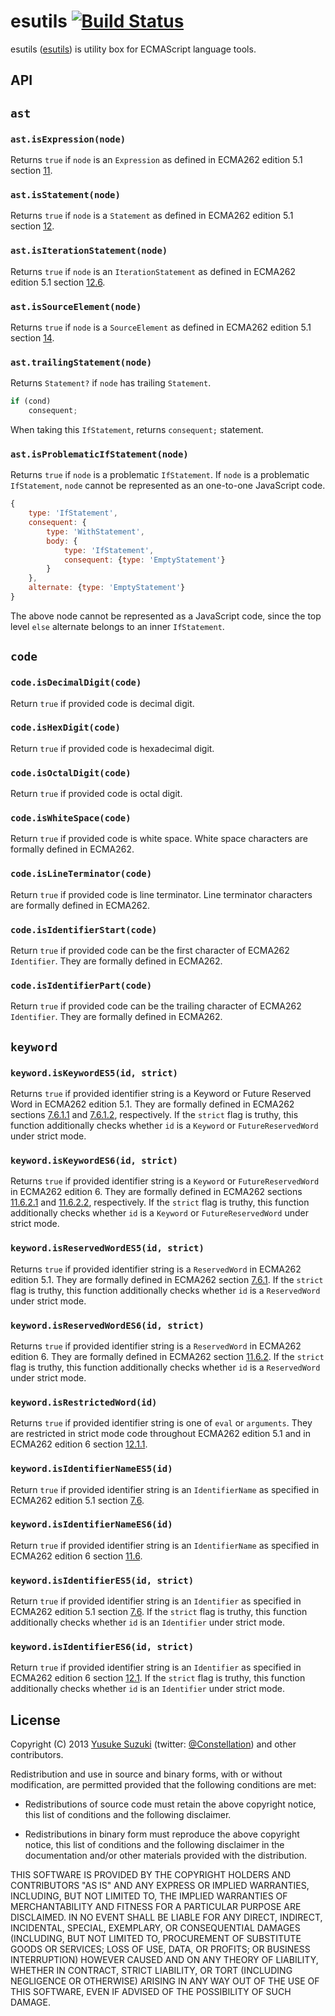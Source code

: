 # esutils [![Build Status](https://secure.travis-ci.org/estools/esutils.svg)](http://travis-ci.org/estools/esutils)
esutils ([esutils](http://github.com/estools/esutils)) is
utility box for ECMAScript language tools.

## API

## `ast` 

### `ast.isExpression(node)` 

Returns `true` if `node` is an `Expression` as defined in ECMA262 edition 5.1 section
[11](https://es5.github.io/#x11).

### `ast.isStatement(node)` 

Returns `true` if `node` is a `Statement` as defined in ECMA262 edition 5.1 section
[12](https://es5.github.io/#x12).

### `ast.isIterationStatement(node)` 

Returns `true` if `node` is an `IterationStatement` as defined in ECMA262 edition
5.1 section [12.6](https://es5.github.io/#x12.6).

### `ast.isSourceElement(node)` 

Returns `true` if `node` is a `SourceElement` as defined in ECMA262 edition 5.1
section [14](https://es5.github.io/#x14).

### `ast.trailingStatement(node)` 

Returns `Statement?` if `node` has trailing `Statement`.
```js
if (cond)
    consequent;
```
When taking this `IfStatement`, returns `consequent;` statement.

### `ast.isProblematicIfStatement(node)` 

Returns `true` if `node` is a problematic `IfStatement`. If `node` is a problematic `IfStatement`, `node` cannot be represented as an one-to-one JavaScript code.
```js
{
    type: 'IfStatement',
    consequent: {
        type: 'WithStatement',
        body: {
            type: 'IfStatement',
            consequent: {type: 'EmptyStatement'}
        }
    },
    alternate: {type: 'EmptyStatement'}
}
```
The above node cannot be represented as a JavaScript code, since the top level `else` alternate belongs to an inner `IfStatement`.


## `code` 

### `code.isDecimalDigit(code)` 

Return `true` if provided code is decimal digit.

### `code.isHexDigit(code)` 

Return `true` if provided code is hexadecimal digit.

### `code.isOctalDigit(code)` 

Return `true` if provided code is octal digit.

### `code.isWhiteSpace(code)` 

Return `true` if provided code is white space. 
White space characters are formally defined in ECMA262.

### `code.isLineTerminator(code)` 

Return `true` if provided code is line terminator. 
Line terminator characters are formally defined in ECMA262.

### `code.isIdentifierStart(code)` 

Return `true` if provided code can be the first character of ECMA262 `Identifier`. 
They are formally defined in ECMA262.

### `code.isIdentifierPart(code)` 

Return `true` if provided code can be the trailing character of ECMA262 `Identifier`. 
They are formally defined in ECMA262.

## `keyword` 

### `keyword.isKeywordES5(id, strict)` 

Returns `true` if provided identifier string is a Keyword or Future Reserved Word
in ECMA262 edition 5.1. 
They are formally defined in ECMA262 sections
[7.6.1.1](http://es5.github.io/#x7.6.1.1) and [7.6.1.2](http://es5.github.io/#x7.6.1.2),
respectively. 
If the `strict` flag is truthy, this function additionally checks whether
`id` is a `Keyword` or `FutureReservedWord` under strict mode.

### `keyword.isKeywordES6(id, strict)` 

Returns `true` if provided identifier string is a `Keyword` or `FutureReservedWord`
in ECMA262 edition 6. 
They are formally defined in ECMA262 sections
[11.6.2.1](http://ecma-international.org/ecma-262/6.0/#sec-keywords) and
[11.6.2.2](http://ecma-international.org/ecma-262/6.0/#sec-future-reserved-words),
respectively. 
If the `strict` flag is truthy, this function additionally checks whether
`id` is a `Keyword` or `FutureReservedWord` under strict mode.

### `keyword.isReservedWordES5(id, strict)` 

Returns `true` if provided identifier string is a `ReservedWord` in ECMA262 edition 5.1.
They are formally defined in ECMA262 section [7.6.1](http://es5.github.io/#x7.6.1).
If the `strict` flag is truthy, this function additionally checks whether `id`
is a `ReservedWord` under strict mode.

### `keyword.isReservedWordES6(id, strict)` 

Returns `true` if provided identifier string is a `ReservedWord` in ECMA262 edition 6.
They are formally defined in ECMA262 section [11.6.2](http://ecma-international.org/ecma-262/6.0/#sec-reserved-words).
If the `strict` flag is truthy, this function additionally checks whether `id`
is a `ReservedWord` under strict mode.

### `keyword.isRestrictedWord(id)` 

Returns `true` if provided identifier string is one of `eval` or `arguments`.
They are restricted in strict mode code throughout ECMA262 edition 5.1 and
in ECMA262 edition 6 section [12.1.1](http://ecma-international.org/ecma-262/6.0/#sec-identifiers-static-semantics-early-errors).

### `keyword.isIdentifierNameES5(id)` 

Return `true` if provided identifier string is an `IdentifierName` as specified in
ECMA262 edition 5.1 section [7.6](https://es5.github.io/#x7.6).

### `keyword.isIdentifierNameES6(id)` 

Return `true` if provided identifier string is an `IdentifierName` as specified in
ECMA262 edition 6 section [11.6](http://ecma-international.org/ecma-262/6.0/#sec-names-and-keywords).

### `keyword.isIdentifierES5(id, strict)` 

Return `true` if provided identifier string is an `Identifier` as specified in
ECMA262 edition 5.1 section [7.6](https://es5.github.io/#x7.6). 
If the `strict` flag is truthy, this function additionally checks whether `id` 
is an `Identifier` under strict mode.

### `keyword.isIdentifierES6(id, strict)` 

Return `true` if provided identifier string is an `Identifier` as specified in
ECMA262 edition 6 section [12.1](http://ecma-international.org/ecma-262/6.0/#sec-identifiers).
If the `strict` flag is truthy, this function additionally checks whether `id`
is an `Identifier` under strict mode.

## License

Copyright (C) 2013 [Yusuke Suzuki](http://github.com/Constellation)
 (twitter: [@Constellation](http://twitter.com/Constellation)) and other contributors.

Redistribution and use in source and binary forms, with or without
modification, are permitted provided that the following conditions are met:

  * Redistributions of source code must retain the above copyright
    notice, this list of conditions and the following disclaimer.

  * Redistributions in binary form must reproduce the above copyright
    notice, this list of conditions and the following disclaimer in the
    documentation and/or other materials provided with the distribution.

THIS SOFTWARE IS PROVIDED BY THE COPYRIGHT HOLDERS AND CONTRIBUTORS "AS IS"
AND ANY EXPRESS OR IMPLIED WARRANTIES, INCLUDING, BUT NOT LIMITED TO, THE
IMPLIED WARRANTIES OF MERCHANTABILITY AND FITNESS FOR A PARTICULAR PURPOSE
ARE DISCLAIMED. IN NO EVENT SHALL <COPYRIGHT HOLDER> BE LIABLE FOR ANY
DIRECT, INDIRECT, INCIDENTAL, SPECIAL, EXEMPLARY, OR CONSEQUENTIAL DAMAGES
(INCLUDING, BUT NOT LIMITED TO, PROCUREMENT OF SUBSTITUTE GOODS OR SERVICES;
LOSS OF USE, DATA, OR PROFITS; OR BUSINESS INTERRUPTION) HOWEVER CAUSED AND
ON ANY THEORY OF LIABILITY, WHETHER IN CONTRACT, STRICT LIABILITY, OR TORT
(INCLUDING NEGLIGENCE OR OTHERWISE) ARISING IN ANY WAY OUT OF THE USE OF
THIS SOFTWARE, EVEN IF ADVISED OF THE POSSIBILITY OF SUCH DAMAGE.
